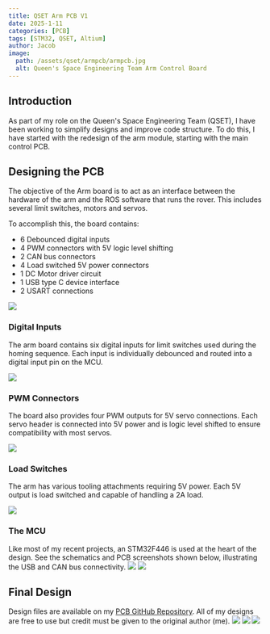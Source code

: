 ```yaml
---
title: QSET Arm PCB V1
date: 2025-1-11
categories: [PCB]
tags: [STM32, QSET, Altium]
author: Jacob
image:
  path: /assets/qset/armpcb/armpcb.jpg
  alt: Queen's Space Engineering Team Arm Control Board
---
```


## Introduction
As part of my role on the Queen's Space Engineering Team (QSET), I have been working to simplify designs and improve code structure. To do this, I have started with the redesign of the arm module, starting with the main control PCB.


## Designing the PCB
The objective of the Arm board is to act as an interface between the hardware of the arm and the ROS software that runs the rover. This includes several limit switches, motors and servos.

To accomplish this, the board contains:
- 6 Debounced digital inputs
- 4 PWM connectors with 5V logic level shifting
- 2 CAN bus connectors
- 4 Load switched 5V power connectors
- 1 DC Motor driver circuit
- 1 USB type C device interface
- 2 USART connections

![](../assets/qset/armpcb/PCB3D.png)


### Digital Inputs
The arm board contains six digital inputs for limit switches used during the homing sequence.
Each input is individually debounced and routed into a digital input pin on the MCU.

![](../assets/qset/armpcb/limits_pcb3d.png)

### PWM Connectors
The board also provides four PWM outputs for 5V servo connections.
Each servo header is connected into 5V power and is logic level shifted to ensure compatibility with most servos.

![](../assets/qset/armpcb/servos_pcb3d.png)

### Load Switches
The arm has various tooling attachments requiring 5V power. 
Each 5V output is load switched and capable of handling a 2A load.

![](../assets/qset/armpcb/tooling_pcb3d.png)

### The MCU
Like most of my recent projects, an STM32F446 is used at the heart of the design.
See the schematics and PCB screenshots shown below, illustrating the USB and CAN bus connectivity.
![](../assets/qset/armpcb/mcu_sch.png)
![](../assets/qset/armpcb/mcu_pcb3d.png)

## Final Design
Design files are available on my [PCB GitHub Repository](https://github.com/Jchisholm204/robocopyright/tree/main/Arm_Control_Board).
All of my designs are free to use but credit must be given to the original author (me).
![](../assets/qset/armpcb/armpcb.jpg)
![](../assets/qset/armpcb/PCB3D.png)
![](../assets/qset/armpcb/PCB.png)


